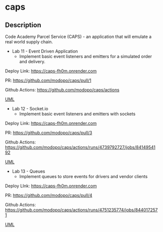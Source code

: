 # caps

## Description
Code Academy Parcel Service (CAPS) - an application that will emulate a real world supply chain.

* Lab 11 - Event Driven Application
  * Implement basic event listeners and emitters for a simulated order and delivery.

Deploy Link: https://caps-fh0m.onrender.com

PR: https://github.com/modopo/caps/pull/1

Github Actions: https://github.com/modopo/caps/actions

[UML](./lab11_UML.png)

* Lab 12 - Socket.io
  * Implement basic event listeners and emitters with sockets

Deploy Link: https://caps-fh0m.onrender.com

PR: https://github.com/modopo/caps/pull/3

Github Actions: https://github.com/modopo/caps/actions/runs/4739792727/jobs/8414954192

[UML](./lab12_UML.png)

* Lab 13 - Queues
  * Implement queues to store events for drivers and vendor clients

Deploy LInk: https://caps-fh0m.onrender.com

PR: https://github.com/modopo/caps/pull/4

Github Actions: https://github.com/modopo/caps/actions/runs/4751235774/jobs/8440172571

[UML](./lab13_UML.png)